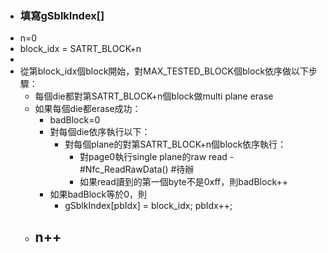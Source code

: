 - ### 填寫gSblkIndex[]
- n=0
- block_idx = SATRT_BLOCK+n
-
- 從第block_idx個block開始，對MAX_TESTED_BLOCK個block依序做以下步驟：
	- 每個die都對第SATRT_BLOCK+n個block做multi plane erase
	- 如果每個die都erase成功：
		- badBlock=0
		- 對每個die依序執行以下：
			- 對每個plane的對第SATRT_BLOCK+n個block依序執行：
				- 對page0執行single plane的raw read - #Nfc_ReadRawData() #待辦
				- 如果read讀到的第一個byte不是0xff，則badBlock++
		- 如果badBlock等於0，則
			- gSblkIndex[pbIdx] = block_idx;
			  pbIdx++;
	- n++
		-